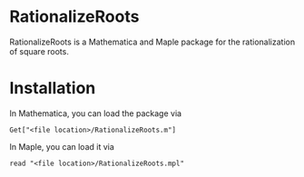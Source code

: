 # RationalizeRoots
RationalizeRoots is a Mathematica and Maple package for the rationalization of square roots.

# Installation

In Mathematica, you can load the package via

`Get["<file location>/RationalizeRoots.m"]`

In Maple, you can load it via

`read "<file location>/RationalizeRoots.mpl"`
